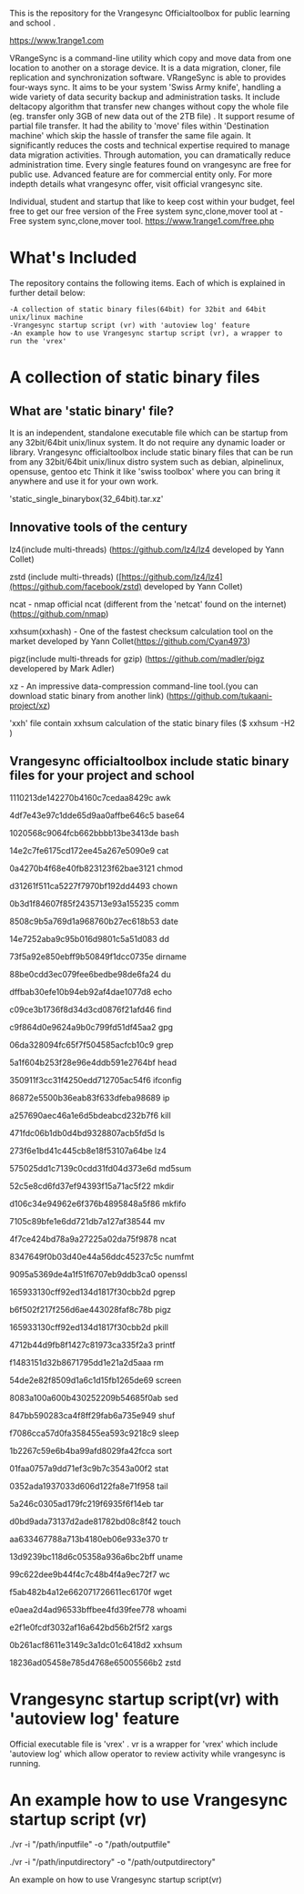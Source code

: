 

This is the repository for the Vrangesync Officialtoolbox for public learning and school .

https://www.1range1.com

VRangeSync is a command-line utility which copy and move data from one location to another on a storage device. It is a data migration, cloner, file replication and synchronization software. VRangeSync is able to provides four-ways sync. It aims to be your system 'Swiss Army knife', handling a wide variety of data security backup and administration tasks. It include  deltacopy algorithm that transfer new changes without copy the whole file (eg. transfer only 3GB of new data out of the 2TB file) .  It support resume of partial file transfer. It had the ability to 'move' files within 'Destination machine' which skip the hassle of transfer the same file again. It significantly reduces the costs and technical expertise required to manage data migration activities. Through automation, you can dramatically reduce administration time. Every single features found on vrangesync are free for public use. Advanced feature are for commercial entity only. For more indepth details what vrangesync offer, visit official vrangesync site.


Individual, student and startup that like to keep cost within your budget, feel free to get our free version of the Free system sync,clone,mover tool at - Free system sync,clone,mover tool.
https://www.1range1.com/free.php



What's Included
============================================

The repository contains the following items. Each of which is explained in further detail below:

    -A collection of static binary files(64bit) for 32bit and 64bit unix/linux machine
    -Vrangesync startup script (vr) with 'autoview log' feature
    -An example how to use Vrangesync startup script (vr), a wrapper to run the 'vrex' 
  

A collection of static binary files
=============================================

What are 'static binary' file?
------------------------------
It is an independent, standalone executable file which can be startup from any 32bit/64bit unix/linux system. It do not require any dynamic loader or library.
Vrangesync officialtoolbox include static binary files that can be run from any 32bit/64bit unix/linux distro system such as debian, alpinelinux, opensuse, gentoo etc
Think it like 'swiss toolbox' where you can bring it anywhere and use it for your own work.

'static_single_binarybox(32_64bit).tar.xz'


Innovative tools of the century
-----------------------------------------


lz4(include multi-threads) (https://github.com/lz4/lz4  developed by Yann Collet)

zstd (include multi-threads) ([https://github.com/lz4/lz4](https://github.com/facebook/zstd)  developed by Yann Collet)

ncat - nmap official ncat (different from the 'netcat' found on the internet) (https://github.com/nmap)

xxhsum(xxhash) - One of the fastest checksum calculation tool on the market developed by Yann Collet(https://github.com/Cyan4973)

pigz(include multi-threads for gzip) (https://github.com/madler/pigz developered by Mark Adler)


xz - An impressive data-compression command-line tool.(you can download static binary from another link)  (https://github.com/tukaani-project/xz)

'xxh' file contain xxhsum calculation of the static binary files ($ xxhsum -H2 )




Vrangesync officialtoolbox include static binary files for your project and school
------------------------------
1110213de142270b4160c7cedaa8429c  awk

4df7e43e97c1dde65d9aa0affbe646c5  base64

1020568c9064fcb662bbbb13be3413de  bash

14e2c7fe6175cd172ee45a267e5090e9  cat

0a4270b4f68e40fb823123f62bae3121  chmod

d31261f511ca5227f7970bf192dd4493  chown

0b3d1f84607f85f2435713e93a155235  comm

8508c9b5a769d1a968760b27ec618b53  date

14e7252aba9c95b016d9801c5a51d083  dd

73f5a92e850ebff9b50849f1dcc0735e  dirname

88be0cdd3ec079fee6bedbe98de6fa24  du

dffbab30efe10b94eb92af4dae1077d8  echo

c09ce3b1736f8d34d3cd0876f21afd46  find

c9f864d0e9624a9b0c799fd51df45aa2  gpg

06da328094fc65f7f504585acfcb10c9  grep

5a1f604b253f28e96e4ddb591e2764bf  head

350911f3cc31f4250edd712705ac54f6  ifconfig

86872e5500b36eab83f633dfeba98689  ip

a257690aec46a1e6d5bdeabcd232b7f6  kill

471fdc06b1db0d4bd9328807acb5fd5d  ls

273f6e1bd41c445cb8e18f53107a64be  lz4

575025dd1c7139c0cdd31fd04d373e6d  md5sum

52c5e8cd6fd37ef94393f15a71ac5f22  mkdir

d106c34e94962e6f376b4895848a5f86  mkfifo

7105c89bfe1e6dd721db7a127af38544  mv

4f7ce424bd78a9a27225a02da75f9878  ncat

8347649f0b03d40e44a56ddc45237c5c  numfmt

9095a5369de4a1f51f6707eb9ddb3ca0  openssl

165933130cff92ed134d1817f30cbb2d  pgrep

b6f502f217f256d6ae443028faf8c78b  pigz

165933130cff92ed134d1817f30cbb2d  pkill

4712b44d9fb8f1427c81973ca335f2a3  printf

f1483151d32b8671795dd1e21a2d5aaa  rm

54de2e82f8509d1a6c1d15fb1265de69  screen

8083a100a600b430252209b54685f0ab  sed

847bb590283ca4f8ff29fab6a735e949  shuf

f7086cca57d0fa358455ea593c9218c9  sleep

1b2267c59e6b4ba99afd8029fa42fcca  sort

01faa0757a9dd71ef3c9b7c3543a00f2  stat

0352ada1937033d606d122fa8e71f958  tail

5a246c0305ad179fc219f6935f6f14eb  tar

d0bd9ada73137d2ade81782bd08c8f42  touch

aa633467788a713b4180eb06e933e370  tr

13d9239bc118d6c05358a936a6bc2bff  uname

99c622dee9b44f4c7c48b4f4a9ec72f7  wc

f5ab482b4a12e662071726611ec6170f  wget

e0aea2d4ad96533bffbee4fd39fee778  whoami

e2f1e0fcdf3032af16a642bd56b2f5f2  xargs

0b261acf8611e3149c3a1dc01c6418d2  xxhsum

18236ad05458e785d4768e65005566b2  zstd



Vrangesync startup script(vr) with 'autoview log' feature
=============================================
Official executable file is 'vrex' . vr is a wrapper for 'vrex' which include 'autoview log' which allow operator to review activity while vrangesync is running.

An example how to use Vrangesync startup script (vr)
=============================================
./vr -i "/path/inputfile" -o "/path/outputfile"

./vr -i "/path/inputdirectory" -o "/path/outputdirectory"

An example on how to use Vrangesync startup script(vr)

